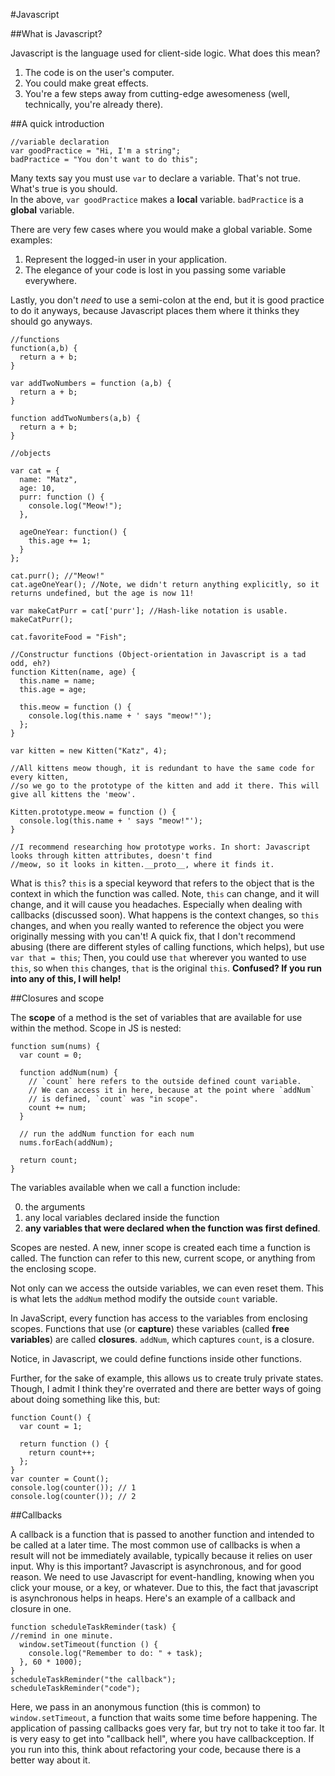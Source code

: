 #Javascript

##What is Javascript?

Javascript is the language used for client-side logic. What does this mean?

1. The code is on the user's computer.
2. You could make great effects.
3. You're a few steps away from cutting-edge awesomeness (well, technically, you're already there).

##A quick introduction

    //variable declaration
    var goodPractice = "Hi, I'm a string";
    badPractice = "You don't want to do this";

Many texts say you must use `var` to declare a variable. That's not true. What's true is you should.<br>
In the above, `var goodPractice` makes a **local** variable. `badPractice` is a **global** variable.

There are very few cases where you would make a global variable. Some examples:

<ol>
<li>Represent the logged-in user in your application.</li>
<li>The elegance of your code is lost in you passing some variable everywhere.</li>
</ol>

Lastly, you don't *need* to use a semi-colon at the end, but it is good practice to do it anyways, because Javascript places them where it thinks they should go anyways.

	//functions
	function(a,b) {
	  return a + b;
	}
	
	var addTwoNumbers = function (a,b) {
	  return a + b;
	}
	
	function addTwoNumbers(a,b) {
	  return a + b;
	}
	
	//objects
	
	var cat = {
	  name: "Matz",
	  age: 10,
	  purr: function () {
	    console.log("Meow!");
	  },
	  
	  ageOneYear: function() {
	    this.age += 1;
	  }
	};
	
	cat.purr(); //"Meow!"
	cat.ageOneYear(); //Note, we didn't return anything explicitly, so it returns undefined, but the age is now 11!
	
	var makeCatPurr = cat['purr']; //Hash-like notation is usable.
	makeCatPurr();
	
	cat.favoriteFood = "Fish";
	
	//Constructur functions (Object-orientation in Javascript is a tad odd, eh?)
	function Kitten(name, age) {
      this.name = name;
      this.age = age;

      this.meow = function () {
        console.log(this.name + ' says "meow!"');
      };
    }

    var kitten = new Kitten("Katz", 4);
    
    //All kittens meow though, it is redundant to have the same code for every kitten,
    //so we go to the prototype of the kitten and add it there. This will give all kittens the 'meow'.
    
    Kitten.prototype.meow = function () {
      console.log(this.name + ' says "meow!"');
    }
    
    //I recommend researching how prototype works. In short: Javascript looks through kitten attributes, doesn't find
    //meow, so it looks in kitten.__proto__, where it finds it.

What is `this`? `this` is a special keyword that refers to the object that is the context in which the function was called.
Note, `this` can change, and it will change, and it will cause you headaches. Especially when dealing with callbacks (discussed soon).
What happens is the context changes, so `this` changes, and when you really wanted to reference the object you were originally messing with you can't!
A quick fix, that I don't recommend abusing (there are different styles of calling functions, which helps), but use `var that = this`; 
Then, you could use `that` wherever you wanted to use `this`, so when `this` changes, `that` is the original `this`. 
**Confused? If you run into any of this, I will help!**

##Closures and scope

The **scope** of a method is the set of variables that are available
for use within the method. Scope in JS is nested:

    function sum(nums) {
      var count = 0;
      
      function addNum(num) {
        // `count` here refers to the outside defined count variable.
        // We can access it in here, because at the point where `addNum`
        // is defined, `count` was "in scope".
        count += num;
      }
      
      // run the addNum function for each num
      nums.forEach(addNum);
      
      return count;
    }

The variables available when we call a function include:

0. the arguments
0. any local variables declared inside the function
0. **any variables that were declared when the function was first
   defined**.

Scopes are nested. A new, inner scope is created each time a function
is called. The function can refer to this new, current scope, or
anything from the enclosing scope.

Not only can we access the outside variables, we can even reset
them. This is what lets the `addNum` method modify the outside `count`
variable.

In JavaScript, every function has access to the variables from
enclosing scopes. Functions that use (or **capture**) these variables
(called **free variables**) are called **closures**. `addNum`, which
captures `count`, is a closure.

Notice, in Javascript, we could define functions inside other functions.

Further, for the sake of example, this allows us to create truly private states. Though, I admit I think they're overrated
and there are better ways of going about doing something like this, but:

    function Count() {
      var count = 1;
      
      return function () {
        return count++;
      };
    }
    var counter = Count();
    console.log(counter()); // 1
    console.log(counter()); // 2
    
##Callbacks

A callback is a function that is passed to another function and intended to be called at a later time. The most common use of callbacks is when a result will not be immediately available, typically because it relies on user input.
Why is this important? Javascript is asynchronous, and for good reason. We need to use Javascript for event-handling, knowing when you click your mouse, or a key, or whatever.
Due to this, the fact that javascript is asynchronous helps in heaps. Here's an example of a callback and closure in one.

    function scheduleTaskReminder(task) {
    //remind in one minute.
      window.setTimeout(function () {
        console.log("Remember to do: " + task);
      }, 60 * 1000);
    }
    scheduleTaskReminder("the callback");
    scheduleTaskReminder("code");
    
Here, we pass in an anonymous function (this is common) to `window.setTimeout`, a function that waits some time before happening.
The application of passing callbacks goes very far, but try not to take it too far. It is very easy to get into "callback hell", where you have callbackception. If you run into this, think about refactoring your code, because there is a better way about it.

